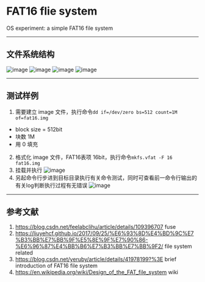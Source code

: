 # FAT16 flie system
OS experiment: a simple FAT16 file system

---

## 文件系统结构
![image](https://user-images.githubusercontent.com/57005028/153136471-9131a762-ef1f-4e17-a038-93e74ff43eb9.png)
![image](https://user-images.githubusercontent.com/57005028/153136595-5ecc69df-8527-4ea8-927e-8b985d4f27c4.png)
![image](https://user-images.githubusercontent.com/57005028/153136732-4af77046-8bbd-4055-8777-14181d372ba4.png)
![image](https://user-images.githubusercontent.com/57005028/153136759-bdeda234-962f-4d57-8545-3b1adbac3401.png)


---

## 测试样例
1. 需要建立 image 文件，执行命令`dd if=/dev/zero bs=512 count=1M of=fat16.img`
- block size = 512bit
- 块数 1M
- 用 0 填充  

2. 格式化 image 文件，FAT16表项 16bit，执行命令`mkfs.vfat -F 16 fat16.img`
3. 挂载并执行
![image](https://user-images.githubusercontent.com/57005028/153135948-4d8c378a-83c9-45b0-8331-f2f4809741cb.png)
4. 另起命令行步进到目标目录执行有关命令测试，同时可查看前一命令行输出的有关log判断执行过程有无错误
![image](https://user-images.githubusercontent.com/57005028/153138510-803678ec-642b-494e-ae48-8ab0ad5a1c9c.png)

---

 ## 参考文献 
 1. https://blog.csdn.net/feelabclihu/article/details/109396707 fuse 
 2. https://liuyehcf.github.io/2017/09/25/%E6%93%8D%E4%BD%9C%E7%B3%BB%E7%BB%9F%E5%8E%9F%E7%90%86-%E6%96%87%E4%BB%B6%E7%B3%BB%E7%BB%9F2/ file system related
 3. https://blog.csdn.net/yeruby/article/details/41978199?%3E brief introduction of FAT16 file system 
 4. https://en.wikipedia.org/wiki/Design_of_the_FAT_file_system wiki
